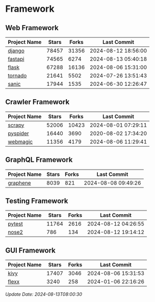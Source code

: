 # Framework

## Web Framework
| Project Name | Stars | Forks | Last Commit |
| ------------ | ----- | ----- | ----------- |
| [django](https://github.com/django/django) | 78457 | 31356 | 2024-08-12 18:56:00 |
| [fastapi](https://github.com/fastapi/fastapi) | 74565 | 6274 | 2024-08-13 05:40:18 |
| [flask](https://github.com/pallets/flask) | 67288 | 16136 | 2024-08-06 15:31:00 |
| [tornado](https://github.com/tornadoweb/tornado) | 21641 | 5502 | 2024-07-26 13:51:43 |
| [sanic](https://github.com/sanic-org/sanic) | 17944 | 1535 | 2024-06-30 12:26:47 |

## Crawler Framework
| Project Name | Stars | Forks | Last Commit |
| ------------ | ----- | ----- | ----------- |
| [scrapy](https://github.com/scrapy/scrapy) | 52006 | 10423 | 2024-08-01 07:29:11 |
| [pyspider](https://github.com/binux/pyspider) | 16440 | 3690 | 2020-08-02 17:34:20 |
| [webmagic](https://github.com/code4craft/webmagic) | 11356 | 4179 | 2024-08-06 11:29:41 |

## GraphQL Framework
| Project Name | Stars | Forks | Last Commit |
| ------------ | ----- | ----- | ----------- |
| [graphene](https://github.com/graphql-python/graphene) | 8039 | 821 | 2024-08-08 09:49:26 |

## Testing Framework
| Project Name | Stars | Forks | Last Commit |
| ------------ | ----- | ----- | ----------- |
| [pytest](https://github.com/pytest-dev/pytest) | 11764 | 2616 | 2024-08-12 04:26:55 |
| [nose2](https://github.com/nose-devs/nose2) | 786 | 134 | 2024-08-12 19:14:12 |

## GUI Framework
| Project Name | Stars | Forks | Last Commit |
| ------------ | ----- | ----- | ----------- |
| [kivy](https://github.com/kivy/kivy) | 17407 | 3046 | 2024-08-06 15:31:53 |
| [flexx](https://github.com/flexxui/flexx) | 3240 | 258 | 2024-01-06 22:16:26 |

*Update Date: 2024-08-13T08:00:30*